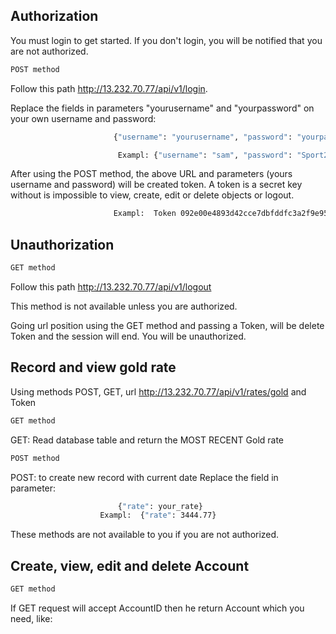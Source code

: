 ## Authorization

You must login to get started. If you don't login, you will be notified that you are not authorized.
```bash
POST method
```
Follow this path http://13.232.70.77/api/v1/login.

Replace the fields in parameters "yourusername" and "yourpassword" on your own username and password:
```bash
                       {"username": "yourusername", "password": "yourpassword"}

                        Exampl: {"username": "sam", "password": "Sport2100"}
```
After using the POST method, the above URL and parameters (yours username and password) will be created token.
A token is a secret key without is impossible to view, create, edit or delete objects or logout.
```bash
                       Exampl:  Token 092e00e4893d42cce7dbfddfc3a2f9e9508743d3
```

## Unauthorization
```bash
GET method
```
Follow this path http://13.232.70.77/api/v1/logout

This method is not available unless you are authorized.

Going url position using the GET method and passing a Token, will be delete Token and the session will end. You will be unauthorized.


## Record and view gold rate
Using methods POST, GET, url http://13.232.70.77/api/v1/rates/gold and Token

```bash
GET method
```
GET: Read database table and return the MOST RECENT Gold rate
```bash
POST method
```
POST: to create new record with current date
Replace the field in parameter:
```bash
                        {"rate": your_rate}
                    Exampl:  {"rate": 3444.77}
```
These methods are not available to you if you are not authorized.


## Create, view, edit and delete Account
```bash
GET method
```
If GET request will accept AccountID then he return Account which you need, like:

  
